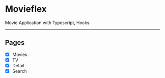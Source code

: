 # Movieflex

Movie Application with Typescript, Hooks

---

## Pages

- [x] Movies
- [x] TV
- [x] Detail
- [x] Search

